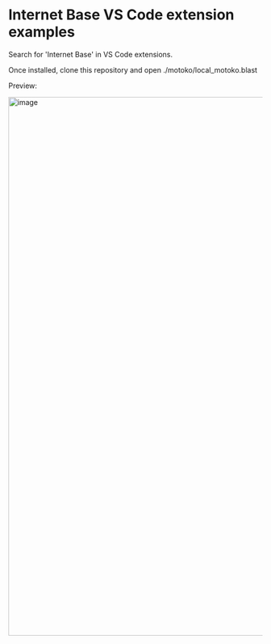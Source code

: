 # Internet Base VS Code extension examples

Search for 'Internet Base' in VS Code extensions.

Once installed, clone this repository and open ./motoko/local_motoko.blast

Preview:

<img width="1068" alt="image" src="https://github.com/infu/internet-base-vsc-examples/assets/24810/a7ac9b21-ba75-4aa4-b427-b49aefb0b105">
